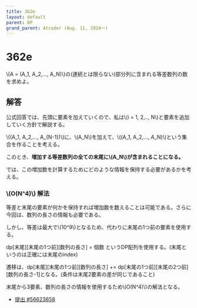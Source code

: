 ```yaml
---
title: 362e
layout: default
parent: DP
grand_parent: Atcoder (Aug. 11, 2024〜)
---
```


<script type="text/javascript" id="MathJax-script" async src="https://cdn.jsdelivr.net/npm/mathjax@3/es5/tex-chtml.js"></script>

# 362e

\\(A = (A_1, A_2,..., A_N)\\)の(連続とは限らない)部分列に含まれる等差数列の数を求めよ。

## 解答

公式回答では、先頭に要素を加えていくので、私は\\(i = 1, 2,.., N\\)と要素を追加していく方針で解説する。

\\((A_1, A_2,..., A_{N-1})\\)に、\\(A_N\\)を加えて、\\((A_1, A_2,..., A_N)\\)という集合を作ることを考える。

このとき、<b>増加する等差数列の全ての末尾に\\(A_N\\)が含まれることになる。</b>

では、この増加数を計算するためにどのような情報を保持する必要があるかを考える。

### \\(O(N^4)\\) 解法

等差と末尾の要素が何かを保持すれば増加数を数えることは可能である。さらに今回は、数列の長さの情報も必要である。

しかし、等差は最大で\\(10^9\\)となるため、代わりに末尾の1つ前の要素を使用する。

dp[末尾][末尾の1つ前][数列の長さ] = 個数 というDP配列を使用する。(末尾というのは正確には末尾のindex)

遷移は、dp[末尾][末尾の1つ前][数列の長さ] += dp[末尾の1つ前][末尾の2つ前][数列の長さ-1]となる。(条件は末尾2要素の差が同じであること)

末尾から3要素、数列の長さの情報を使用するため\\(O(N^4)\\)の解法となる。

- <a href="https://atcoder.jp/contests/abc362/submissions/56623658" target="_blank">提出 #56623658</a>